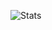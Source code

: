 ![Stats](https://github-readme-stats.vercel.app/api?username=EnnuiBy&show_icons=true&count_private=true&theme=radical)
